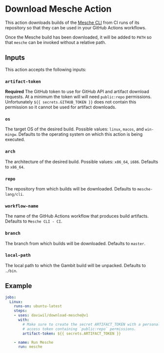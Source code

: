 # Download Mesche Action

This action downloads builds of the [Mesche
CLI](https://github.com/mesche-lang/cli) from CI runs of its repository so that
they can be used in your GitHub Actions workflows.

Once the Mesche build has been downloaded, it will be added to `PATH` so that
`mesche` can be invoked without a relative path.

## Inputs

This action accepts the following inputs:

### `artifact-token`

**Required** The GitHub token to use for GitHub API and artifact download requests.  At a minimum the token will will need `public:repo` permissions.  Unfortunately `${{ secrets.GITHUB_TOKEN }}` does not contain this permission so it cannot be used for artifact downloads.

### `os`

The target OS of the desired build. Possible values: `linux`, `macos`, and `win-mingw`. Defaults to the operating system on which this action is being executed.

### `arch`

The architecture of the desired build. Possible values: `x86_64`, `i686`. Defaults to `x86_64`.

### `repo`

The repository from which builds will be downloaded. Defaults to `mesche-lang/cli`.

### `workflow-name`

The name of the GitHub Actions workflow that produces build artifacts. Defaults to `Mesche CLI - CI`.

### `branch`

The branch from which builds will be downloaded. Defaults to `master`.

### `local-path`

The local path to which the Gambit build will be unpacked.  Defaults to `./bin`.

## Example

```yaml
jobs:
  Linux:
    runs-on: ubuntu-latest
    steps:
    - uses: daviwil/download-mesche@v1
      with:
        # Make sure to create the secret ARTIFACT_TOKEN with a personal
        # access token containing `public:repo` permissions.
        artifact-token: ${{ secrets.ARTIFACT_TOKEN }}

    - name: Run Mesche
      run: mesche
```
